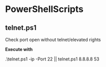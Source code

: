 # PowerShellScripts

## telnet.ps1
Check port open without telnet/elevated rights

**Execute with**

.\telnet.ps1 -ip <your-public-ip> -Port 22 || telnet.ps1 8.8.8.8 53
